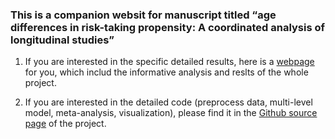 ###  This is a companion websit for manuscript titled “age differences in risk-taking propensity: A coordinated analysis of longitudinal studies”
1. If you are interested in the specific detailed results, here is a [webpage](https://cdsbasel.github.io/ageriskmeta/age_risktaing_metaanalysis.html) for you, which includ the informative analysis and reslts of the whole project. 

2. If you are interested in the detailed code (preprocess data, multi-level model, meta-analysis, visualization), please find it in the [Github source page](https://github.com/cdsbasel/ageriskmeta) of the project.
